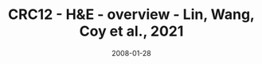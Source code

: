 ---
title: CRC12 - H&E - overview - Lin, Wang, Coy et al., 2021
image: https://labsyspharm.github.io/HTA-CRCATLAS-1/images/thumbnail-crc12-he-overview.jpg
date: '2008-01-28'
minerva_link: https://labsyspharm.github.io/HTA-CRCATLAS-1/minerva/crc12-he-overview.html
info_link: null
show_page_link: false
tags:
    - overview-crc
---